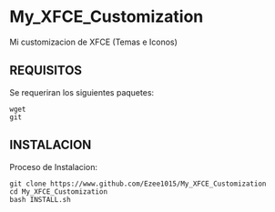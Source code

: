 # My_XFCE_Customization
Mi customizacion de XFCE (Temas e Iconos)

## REQUISITOS
Se requeriran los siguientes paquetes:
```
wget
git
```

## INSTALACION
Proceso de Instalacion:
```
git clone https://www.github.com/Ezee1015/My_XFCE_Customization
cd My_XFCE_Customization
bash INSTALL.sh
```
